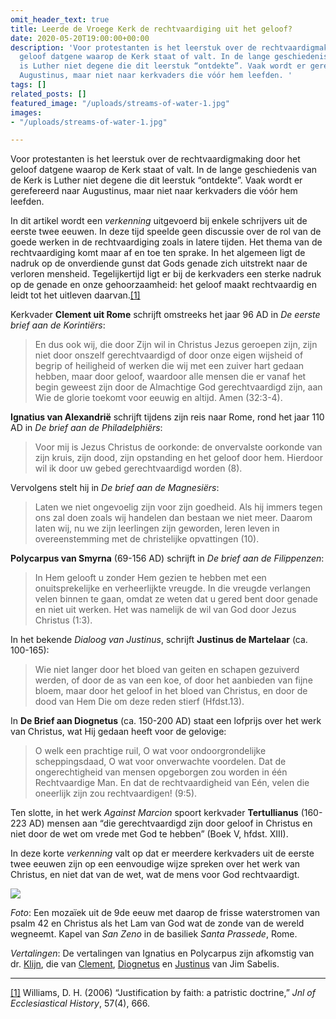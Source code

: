 ```yaml
---
omit_header_text: true
title: Leerde de Vroege Kerk de rechtvaardiging uit het geloof?
date: 2020-05-20T19:00:00+00:00
description: 'Voor protestanten is het leerstuk over de rechtvaardigmaking door het
  geloof datgene waarop de Kerk staat of valt. In de lange geschiedenis van de Kerk
  is Luther niet degene die dit leerstuk “ontdekte”. Vaak wordt er gerefereerd naar
  Augustinus, maar niet naar kerkvaders die vóór hem leefden. '
tags: []
related_posts: []
featured_image: "/uploads/streams-of-water-1.jpg"
images:
- "/uploads/streams-of-water-1.jpg"

---
```

Voor protestanten is het leerstuk over de rechtvaardigmaking door het geloof datgene waarop de Kerk staat of valt. In de lange geschiedenis van de Kerk is Luther niet degene die dit leerstuk “ontdekte”. Vaak wordt er gerefereerd naar Augustinus, maar niet naar kerkvaders die vóór hem leefden.

In dit artikel wordt een _verkenning_ uitgevoerd bij enkele schrijvers uit de eerste twee eeuwen. In deze tijd speelde geen discussie over de rol van de goede werken in de rechtvaardiging zoals in latere tijden. Het thema van de rechtvaardiging komt maar af en toe ten sprake. In het algemeen ligt de nadruk op de onverdiende gunst dat Gods genade zich uitstrekt naar de verloren mensheid. Tegelijkertijd ligt er bij de kerkvaders een sterke nadruk op de genade en onze gehoorzaamheid: het geloof maakt rechtvaardig en leidt tot het uitleven daarvan.[\[1\]](#_ftn1)

Kerkvader **Clement uit Rome** schrijft omstreeks het jaar 96 AD in _De eerste brief aan de Korintiërs_:

> En dus ook wij, die door Zijn wil in Christus Jezus geroepen zijn, zijn niet door onszelf gerechtvaardigd of door onze eigen wijsheid of begrip of heiligheid of werken die wij met een zuiver hart gedaan hebben, maar door geloof, waardoor alle mensen die er vanaf het begin geweest zijn door de Almachtige God gerechtvaardigd zijn, aan Wie de glorie toekomt voor eeuwig en altijd. Amen (32:3-4).

**Ignatius van Alexandrië** schrijft tijdens zijn reis naar Rome, rond het jaar 110 AD in _De brief aan de Philadelphiërs_:

> Voor mij is Jezus Christus de oorkonde: de onvervalste oorkonde van zijn kruis, zijn dood, zijn opstanding en het geloof door hem. Hierdoor wil ik door uw gebed gerechtvaardigd worden (8).

Vervolgens stelt hij in _De brief aan de Magnesiërs_:

> Laten we niet ongevoelig zijn voor zijn goedheid. Als hij immers tegen ons zal doen zoals wij handelen dan bestaan we niet meer. Daarom laten wij, nu we zijn leerlingen zijn geworden, leren leven in overeenstemming met de christelijke opvattingen (10).

**Polycarpus van Smyrna** (69-156 AD) schrijft in _De brief aan de Filippenzen_:

> In Hem gelooft u zonder Hem gezien te hebben met een onuitsprekelijke en verheerlijkte vreugde. In die vreugde verlangen velen binnen te gaan, omdat ze weten dat u gered bent door genade en niet uit werken. Het was namelijk de wil van God door Jezus Christus (1:3).

In het bekende _Dialoog van Justinus_, schrijft **Justinus de Martelaar** (ca. 100-165):

> Wie niet langer door het bloed van geiten en schapen gezuiverd werden, of door de as van een koe, of door het aanbieden van fijne bloem, maar door het geloof in het bloed van Christus, en door de dood van Hem Die om deze reden stierf (Hfdst.13).

In **De Brief aan Diognetus** (ca. 150-200 AD) staat een lofprijs over het werk van Christus, wat Hij gedaan heeft voor de gelovige:

> O welk een prachtige ruil, O wat voor ondoorgrondelijke scheppingsdaad, O wat voor onverwachte voordelen. Dat de ongerechtigheid van mensen opgeborgen zou worden in één Rechtvaardige Man. En dat de rechtvaardigheid van Eén, velen die oneerlijk zijn zou rechtvaardigen! (9:5).

Ten slotte, in het werk _Against Marcion_ spoort kerkvader **Tertullianus** (160-223 AD) mensen aan “die gerechtvaardigd zijn door geloof in Christus en niet door de wet om vrede met God te hebben” (Boek V, hfdst. XIII).

In deze korte _verkenning_ valt op dat er meerdere kerkvaders uit de eerste twee eeuwen zijn op een eenvoudige wijze spreken over het werk van Christus, en niet dat van de wet, wat de mens voor God rechtvaardigt.

![](/uploads/streams-of-water-1.jpg)

_Foto_: Een mozaïek uit de 9de eeuw met daarop de frisse waterstromen van psalm 42 en Christus als het Lam van God wat de zonde van de wereld wegneemt. Kapel van _San Zeno_ in de basiliek _Santa Prassede_, Rome.

_Vertalingen_: De vertalingen van Ignatius en Polycarpus zijn afkomstig van dr. [Klijn](http://theologienet.nl/documenten/KLijn,%20Dr.A.F.J.%20Ignatius%20en%20Polycarpus.%20Kerkvaders.pdf), die van [Clement](http://www.godsplan.eu/index_htm_files/Clement%20uit%20Rome_brief1.pdf), [Diognetus](http://www.godsplan.eu/index_htm_files/Diognetus_kenmerken_van_een_Christen.pdf) en [Justinus](http://www.godsplan.eu/index_htm_files/DIALOOG%20VAN%20JUSTIN_web.pdf) van Jim Sabelis.

***

[\[1\]](#_ftnref1) Williams, D. H. (2006) “Justification by faith: a patristic doctrine,” _Jnl of Ecclesiastical History_, 57(4), 666.